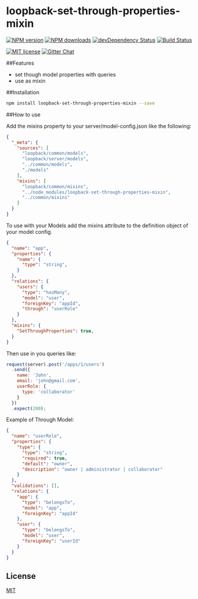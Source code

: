 # loopback-set-through-properties-mixin

[![NPM version][npm-image]][npm-url] [![NPM downloads][npm-downloads-image]][npm-downloads-url]
[![devDependency Status](https://david-dm.org/JonnyBGod/loopback-set-through-properties-mixin/dev-status.svg)](https://david-dm.org/JonnyBGod/loopback-set-through-properties-mixin#info=devDependencies)
[![Build Status](https://img.shields.io/travis/JonnyBGod/loopback-set-through-properties-mixin/master.svg?style=flat)](https://travis-ci.org/JonnyBGod/loopback-set-through-properties-mixin)

[![MIT license][license-image]][license-url]
[![Gitter Chat](https://img.shields.io/gitter/room/nwjs/nw.js.svg)](https://gitter.im/loopback-set-through-properties-mixin/Lobby)

##Features

- set though model properties with queries
- use as mixin

##Installation

```bash
npm install loopback-set-through-properties-mixin --save
```

##How to use


Add the mixins property to your server/model-config.json like the following:

```json
{
  "_meta": {
    "sources": [
      "loopback/common/models",
      "loopback/server/models",
      "../common/models",
      "./models"
    ],
    "mixins": [
      "loopback/common/mixins",
      "../node_modules/loopback-set-through-properties-mixin",
      "../common/mixins"
    ]
  }
}

```

To use with your Models add the mixins attribute to the definition object of your model config.

```json
{
  "name": "app",
  "properties": {
    "name": {
      "type": "string",
    }
  },
  "relations": {
    "users": {
      "type": "hasMany",
      "model": "user",
      "foreignKey": "appId",
      "through": "userRole"
    }
  },
  "mixins": {
    "SetThroughProperties": true,
  }
}
```

Then use in you queries like:

```js
request(server).post('/apps/1/users')
  .send({
    name: 'John',
    email: 'john@gmail.com',
    userRole: {
      type: 'collaborator'
    }
  })
  .expect(200);
```


Example of Through Model:

```json
{
  "name": "userRole",
  "properties": {
    "type": {
      "type": "string",
      "required": true,
      "default": "owner",
      "description": "owner | administrator | collaborator"
    }
  },
  "validations": [],
  "relations": {
    "app": {
      "type": "belongsTo",
      "model": "app",
      "foreignKey": "appId"
    },
    "user": {
      "type": "belongsTo",
      "model": "user",
      "foreignKey": "userId"
    }
  }
}
```

## License

[MIT](LICENSE)

[npm-image]: https://img.shields.io/npm/v/loopback-set-through-properties-mixin.svg
[npm-url]: https://npmjs.org/package/loopback-set-through-properties-mixin
[npm-downloads-image]: https://img.shields.io/npm/dm/loopback-set-through-properties-mixin.svg
[npm-downloads-url]: https://npmjs.org/package/loopback-set-through-properties-mixin
[bower-image]: https://img.shields.io/bower/v/loopback-set-through-properties-mixin.svg
[bower-url]: http://bower.io/search/?q=loopback-set-through-properties-mixin
[dep-status-image]: https://img.shields.io/david/angulartics/loopback-set-through-properties-mixin.svg
[dep-status-url]: https://david-dm.org/angulartics/loopback-set-through-properties-mixin
[license-image]: http://img.shields.io/badge/license-MIT-blue.svg
[license-url]: LICENSE
[slack-image]: https://loopback-set-through-properties-mixin.herokuapp.com/badge.svg
[slack-url]: https://loopback-set-through-properties-mixin.herokuapp.com